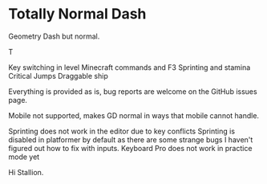 # Totally Normal Dash

Geometry Dash but normal.

T

Key switching in level
Minecraft commands and F3
Sprinting and stamina
Critical Jumps
Draggable ship

Everything is provided as is, bug reports are welcome on the GitHub issues page.

Mobile not supported, makes GD normal in ways that mobile cannot handle.

Sprinting does not work in the editor due to key conflicts
Sprinting is disabled in platformer by default as there are some strange bugs I haven't figured out how to fix with inputs.
Keyboard Pro does not work in practice mode yet


Hi Stallion.